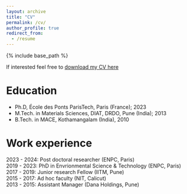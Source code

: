 ```yaml
---
layout: archive
title: "CV"
permalink: /cv/
author_profile: true
redirect_from:
  - /resume
---
```


{% include base_path %}

If interested feel free to [download my CV here](https://jerryjose7.github.io/files/Jose_cv_040624.pdf)

Education
======
- <i class="fa-solid fa-graduation-cap"></i>  Ph.D, École des Ponts ParisTech, Paris (France); 2023  
- <i class="fa-solid fa-graduation-cap"></i>  M.Tech. in Materials Sciences, DIAT, DRDO, Pune (India); 2013  
- <i class="fa-solid fa-graduation-cap"></i>  B.Tech. in MACE, Kothamangalam (India), 2010


Work experience
======
<i class="fa-solid fa-magnifying-glass-chart"></i> 2023 - 2024: Post doctoral researcher (ENPC, Paris)  
<i class="fa-solid fa-book"></i> 2019 - 2023: PhD in Envrionmental Science & Technology (ENPC, Paris)  
<i class="fa-solid fa-magnifying-glass-chart"></i> 2017 - 2019: Junior research Fellow (IITM, Pune)  
<i class="fa-solid fa-person-chalkboard"></i> 2015 - 2017: Ad hoc faculty (NIT, Calicut)  
<i class="fa-solid fa-briefcase"></i> 2013 - 2015: Assistant Manager (Dana Holdings, Pune)
